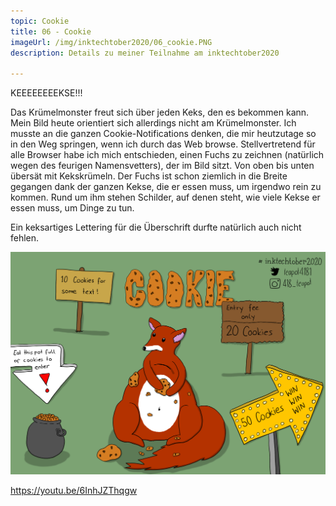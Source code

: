 ```yaml
---
topic: Cookie
title: 06 - Cookie
imageUrl: /img/inktechtober2020/06_cookie.PNG
description: Details zu meiner Teilnahme am inktechtober2020

---
```


KEEEEEEEEKSE!!!

Das Krümelmonster freut sich über jeden Keks, den es bekommen kann. Mein Bild heute orientiert sich allerdings nicht am Krümelmonster. Ich musste an die ganzen Cookie-Notifications denken, die mir heutzutage so in den Weg springen, wenn ich durch das Web browse. Stellvertretend für alle Browser habe ich mich entschieden, einen Fuchs zu zeichnen (natürlich wegen des feurigen Namensvetters), der im Bild sitzt. Von oben bis unten übersät mit Kekskrümeln. Der Fuchs ist schon ziemlich in die Breite gegangen dank der ganzen Kekse, die er essen muss, um irgendwo rein zu kommen. Rund um ihm stehen Schilder, auf denen steht, wie viele Kekse er essen muss, um Dinge zu tun.

Ein keksartiges Lettering für die Überschrift durfte natürlich auch nicht fehlen.

![06 Cookie](/img/inktechtober2020/06_cookie.PNG)

https://youtu.be/6InhJZThqgw
